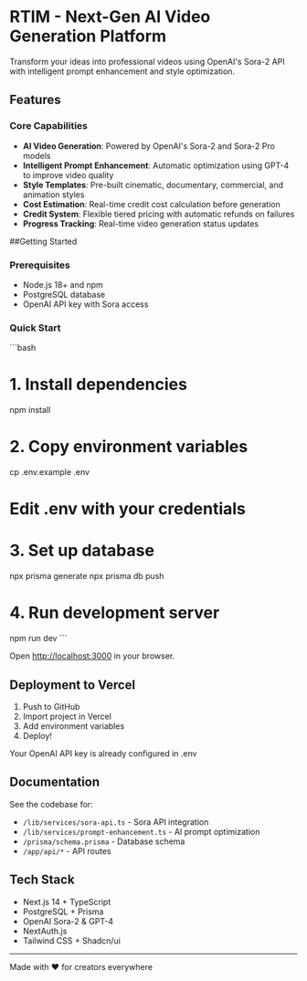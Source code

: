 # RTIM - Next-Gen AI Video Generation Platform

Transform your ideas into professional videos using OpenAI's Sora-2 API with intelligent prompt enhancement and style optimization.

## Features

### Core Capabilities
- **AI Video Generation**: Powered by OpenAI's Sora-2 and Sora-2 Pro models
- **Intelligent Prompt Enhancement**: Automatic optimization using GPT-4 to improve video quality
- **Style Templates**: Pre-built cinematic, documentary, commercial, and animation styles
- **Cost Estimation**: Real-time credit cost calculation before generation
- **Credit System**: Flexible tiered pricing with automatic refunds on failures
- **Progress Tracking**: Real-time video generation status updates

##Getting Started

### Prerequisites
- Node.js 18+ and npm
- PostgreSQL database
- OpenAI API key with Sora access

### Quick Start

\`\`\`bash
# 1. Install dependencies
npm install

# 2. Copy environment variables
cp .env.example .env
# Edit .env with your credentials

# 3. Set up database
npx prisma generate
npx prisma db push

# 4. Run development server
npm run dev
\`\`\`

Open [http://localhost:3000](http://localhost:3000) in your browser.

## Deployment to Vercel

1. Push to GitHub
2. Import project in Vercel
3. Add environment variables
4. Deploy!

Your OpenAI API key is already configured in .env

## Documentation

See the codebase for:
- `/lib/services/sora-api.ts` - Sora API integration
- `/lib/services/prompt-enhancement.ts` - AI prompt optimization
- `/prisma/schema.prisma` - Database schema
- `/app/api/*` - API routes

## Tech Stack

- Next.js 14 + TypeScript
- PostgreSQL + Prisma
- OpenAI Sora-2 & GPT-4
- NextAuth.js
- Tailwind CSS + Shadcn/ui

---

Made with ❤️ for creators everywhere
